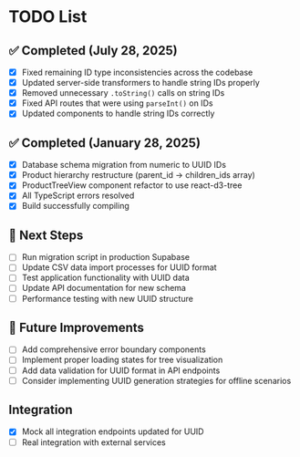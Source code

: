 # TODO List

## ✅ Completed (July 28, 2025)
- [x] Fixed remaining ID type inconsistencies across the codebase
- [x] Updated server-side transformers to handle string IDs properly
- [x] Removed unnecessary `.toString()` calls on string IDs
- [x] Fixed API routes that were using `parseInt()` on IDs
- [x] Updated components to handle string IDs correctly

## ✅ Completed (January 28, 2025)
- [x] Database schema migration from numeric to UUID IDs
- [x] Product hierarchy restructure (parent_id → children_ids array)  
- [x] ProductTreeView component refactor to use react-d3-tree
- [x] All TypeScript errors resolved
- [x] Build successfully compiling

## 🔄 Next Steps
- [ ] Run migration script in production Supabase
- [ ] Update CSV data import processes for UUID format
- [ ] Test application functionality with UUID data
- [ ] Update API documentation for new schema
- [ ] Performance testing with new UUID structure

## 🔧 Future Improvements
- [ ] Add comprehensive error boundary components
- [ ] Implement proper loading states for tree visualization
- [ ] Add data validation for UUID format in API endpoints
- [ ] Consider implementing UUID generation strategies for offline scenarios

## Integration
- [x] Mock all integration endpoints updated for UUID
- [ ] Real integration with external services 